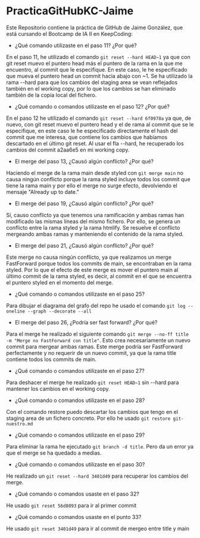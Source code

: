 # PracticaGitHubKC-Jaime
Este Repositorio contiene la práctica de GitHub de Jaime González, que está cursando el Bootcamp de IA II en KeepCoding:

- ¿Qué comando utilizaste en el paso 11? ¿Por qué?

En el paso 11, he utilizado el comando `git reset --hard HEAD~1` ya que con git reset muevo el puntero head más el puntero de la rama en la que me encuentro, al commit que le especifique. En este caso, le he especificado que mueva el puntero head un commit hacia abajo con ~1. Se ha utilizado la rama --hard para que los cambios del staging area se vean reflejados también en el working copy, por lo que los cambios se han eliminado también de la copia local del fichero.

- ¿Qué comando o comandos utilizaste en el paso 12? ¿Por qué?

En el paso 12 he utilizado el comando `git reset --hard 6f0978a` ya que, de nuevo, con git reset muevo el puntero head y el de rama al commit que se le especifique, en este caso le he especificado directamente el hash del commit que me interesa, que contiene los cambios que habíamos descartado en el último git reset. Al usar el fla --hard, he recuperado los cambios del commit a2aa6e5 en mi working copy.

- El merge del paso 13, ¿Causó algún conflicto? ¿Por qué?

Haciendo el merge de la rama main desde styled con `git merge main` no causa ningún conflicto porque la rama styled incluye todos los commit que tiene la rama main y por ello el merge no surge efecto, devolviendo el mensaje "Already up to date." 

- El merge del paso 19, ¿Causó algún conflicto? ¿Por qué?

Sí, causo conflicto ya que tenemos una ramificación y ambas ramas han modificado las mismas líneas del mismo fichero. Por ello, se genera un conflicto entre la rama styled y la rama htmlify. Se resuelve el conflicto mergeando ambas ramas y manteniendo el contenido de la rama styled.

- El merge del paso 21, ¿Causó algún conflicto? ¿Por qué?

Este merge no causa ningún conflicto, ya que realizamos un merge FastForward porque todos los commits de main, se encontraban en la rama styled. Por lo que el efecto de este merge es mover el puntero main al último commit de la rama styled, es decir, al commit en el que se encuentra el puntero styled en el momento del merge.

- ¿Qué comando o comandos utilizaste en el paso 25?

Para dibujar el diagrama del grafo del repo he usado el comando `git log --oneline --graph --decorate --all` 

- El merge del paso 26, ¿Podría ser fast forward? ¿Por qué?

Para el merge he realizado el siguiente comando `git merge --no-ff title -m "Merge no FastForward con title"`. Esto crea necesariamente un nuevo commit para mergear ambas ramas. Este merge podría ser FastForward perfectamente y no requerir de un nuevo commit, ya que la rama title contiene todos los commits de main.

- ¿Qué comando o comandos utilizaste en el paso 27?

Para deshacer el merge he realizado `git reset HEAD~1` sin --hard para mantener los cambios en el working copy.

- ¿Qué comando o comandos utilizaste en el paso 28?

Con el comando restore puedo descartar los cambios que tengo en el staging area de un fichero concreto. Por ello he usado `git restore git-nuestro.md`

- ¿Qué comando o comandos utilizaste en el paso 29?

Para eliminar la rama he ejecutado `git branch -d title`. Pero da un error ya que el merge se ha quedado a medias.

- ¿Qué comando o comandos utilizaste en el paso 30?

He realizado un `git reset --hard 3401d49` para recuperar los cambios del merge.

- ¿Qué comando o comandos usaste en el paso 32?

He usado `git reset 56d8093` para ir al primer commit

- ¿Qué comando o comandos usaste en el punto 33?

He usado `git reset 3401d49` para ir al commit de mergeo entre title y main
